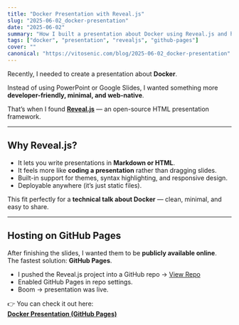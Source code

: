 ```yaml
---
title: "Docker Presentation with Reveal.js"
slug: "2025-06-02_docker-presentation"
date: "2025-06-02"
summary: "How I built a presentation about Docker using Reveal.js and hosted it on GitHub Pages."
tags: ["docker", "presentation", "revealjs", "github-pages"]
cover: ""
canonical: "https://vitosenic.com/blog/2025-06-02_docker-presentation"
---
```

Recently, I needed to create a presentation about **Docker**.  

Instead of using PowerPoint or Google Slides, I wanted something more **developer-friendly, minimal, and web-native**.  

That’s when I found [**Reveal.js**](https://revealjs.com/) — an open-source HTML presentation framework.  

---

## Why Reveal.js?
- It lets you write presentations in **Markdown or HTML**.  
- It feels more like **coding a presentation** rather than dragging slides.  
- Built-in support for themes, syntax highlighting, and responsive design.  
- Deployable anywhere (it’s just static files).  

This fit perfectly for a **technical talk about Docker** — clean, minimal, and easy to share.

---

## Hosting on GitHub Pages
After finishing the slides, I wanted them to be **publicly available online**.  
The fastest solution: **GitHub Pages**.  

- I pushed the Reveal.js project into a GitHub repo → [View Repo](https://github.com/pegi4/docker-presentation)  
- Enabled GitHub Pages in repo settings.  
- Boom → presentation was live.  

👉 You can check it out here:  
[**Docker Presentation (GitHub Pages)**](https://pegi4.github.io/docker-presentation/)  